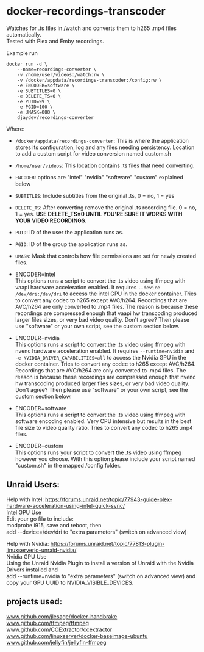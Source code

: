 # docker-recordings-transcoder

Watches for .ts files in /watch and converts them to h265 .mp4 files automatically.  
Tested with Plex and Emby recordings.

Example run
```
docker run -d \
    --name=recordings-converter \
    -v /home/user/videos:/watch:rw \
    -v /docker/appdata/recordings-transcoder:/config:rw \
    -e ENCODER=software \
    -e SUBTITLES=0 \
    -e DELETE_TS=0 \
    -e PUID=99 \
    -e PGID=100 \
    -e UMASK=000 \
    djaydev/recordings-converter
```
Where:
- `/docker/appdata/recordings-converter`: This is where the application stores its configuration, log and any files needing persistency.  Location to add a custom script for video conversion named custom.sh
- `/home/user/videos`: This location contains .ts files that need converting.  
- `ENCODER`: options are "intel" "nvidia" "software" "custom" explained below
- `SUBTITLES`: Include subtitles from the original .ts, 0 = no, 1 = yes
- `DELETE_TS`: After converting remove the original .ts recording file. 0 = no, 1 = yes. **USE DELETE_TS=0 UNTIL YOU'RE SURE IT WORKS WITH YOUR VIDEO RECORDINGS.**
- `PUID`: ID of the user the application runs as.
- `PGID`: ID of the group the application runs as.
- `UMASK`: Mask that controls how file permissions are set for newly created files.

- ENCODER=intel  
This options runs a script to convert the .ts video using ffmpeg with vaapi hardware acceleration enabled. It requires `--device /dev/dri:/dev/dri` to access the intel GPU in the docker container. Tries to convert any codec to h265 except AVC/h264. Recordings that are AVC/h264 are only converted to .mp4 files. The reason is because these recordings are compressed enough that vaapi hw transcoding produced larger files sizes, or very bad video quality. Don't agree? Then please use "software" or your own script, see the custom section below.

- ENCODER=nvidia  
This options runs a script to convert the .ts video using ffmpeg with nvenc hardware acceleration enabled. It requires `--runtime=nvidia` and `-e NVIDIA_DRIVER_CAPABILITIES=all` to access the Nvidia GPU in the docker container. Tries to convert any codec to h265 except AVC/h264. Recordings that are AVC/h264 are only converted to .mp4 files. The reason is because these recordings are compressed enough that nvenc hw transcoding produced larger files sizes, or very bad video quality. Don't agree? Then please use "software" or your own script, see the custom section below.

- ENCODER=software  
This options runs a script to convert the .ts video using ffmpeg with software encoding enabled. Very CPU intensive but results in the best file size to video quality ratio.
Tries to convert any codec to h265 .mp4 files.

- ENCODER=custom  
This options runs your script to convert the .ts video using ffmpeg however you choose. With this option please include your script named "custom.sh" in the mapped /config folder.  

## Unraid Users:  
Help with Intel: https://forums.unraid.net/topic/77943-guide-plex-hardware-acceleration-using-intel-quick-sync/  
Intel GPU Use  
Edit your go file to include:  
modprobe i915, save and reboot, then  
add --device=/dev/dri to "extra parameters" (switch on advanced view)  

Help with Nvidia: https://forums.unraid.net/topic/77813-plugin-linuxserverio-unraid-nvidia/  
Nvidia GPU Use  
Using the Unraid Nvidia Plugin to install a version of Unraid with the Nvidia Drivers installed and  
add --runtime=nvidia to "extra parameters" (switch on advanced view) and  
copy your GPU UUID to NVIDIA_VISIBLE_DEVICES.  

## projects used:  
www.github.com/jlesage/docker-handbrake  
www.github.com/ffmpeg/ffmpeg  
www.github.com/CCExtractor/ccextractor  
www.github.com/linuxserver/docker-baseimage-ubuntu  
www.github.com/jellyfin/jellyfin-ffmpeg

